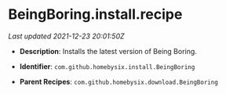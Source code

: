 # BeingBoring.install.recipe

_Last updated 2021-12-23 20:01:50Z_

- **Description**: Installs the latest version of Being Boring.

- **Identifier**: `com.github.homebysix.install.BeingBoring`

- **Parent Recipes**: `com.github.homebysix.download.BeingBoring`
